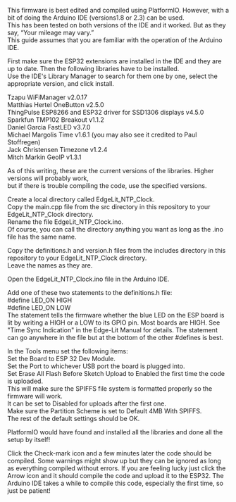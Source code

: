 This firmware is best edited and compiled using PlatformIO. However, with a bit of doing the Arduino IDE (versions1.8 or 2.3) can be used.    
This has been tested on both versions of the IDE and it worked. But as they say, “Your mileage may vary.”    
This guide assumes that you are familiar with the operation of the Arduino IDE.   

First make sure the ESP32 extensions are installed in the IDE and they are up to date. Then the following libraries have to be installed.    
Use the IDE's Library Manager to search for them one by one, select the appropriate version, and click install.     

Tzapu WiFiManager v2.0.17   
Matthias Hertel OneButton v2.5.0   
ThingPulse ESP8266 and ESP32 driver for SSD1306 displays v4.5.0   
Sparkfun TMP102 Breakout v1.1.2   
Daniel Garcia FastLED v3.7.0   
Michael Margolis Time v1.6.1  (you may also see it credited to Paul Stoffregen)    
Jack Christensen Timezone v1.2.4   
Mitch Markin GeoIP v1.3.1   

As of this writing, these are the current versions of the libraries. Higher versions will probably work,    
but if there is trouble compiling the code, use the specified versions.

Create a local directory called EdgeLit_NTP_Clock.    
Copy the main.cpp file from the src directory in this repository to your EdgeLit_NTP_Clock directory.    
Rename the file EdgeLit_NTP_Clock.ino.    
Of course, you can call the directory anything you want as long as the .ino file has the same name.   

Copy the definitions.h and version.h files from the includes directory in this repository to your EdgeLit_NTP_Clock directory.    
Leave the names as they are.    

Open the EdgeLit_NTP_Clock.ino file in the Arduino IDE.  

Add one of these two statements to the definitions.h file:   
#define LED_ON HIGH   
#define LED_ON LOW   
The statement tells the firmware whether the blue LED on the ESP board is lit by writing a HIGH or a LOW to its GPIO pin. Most boards are HIGH.
See "Time Sync Indication" in the Edge-Lit Manual for details.
The statement can go anywhere in the file but at the bottom of the other #defines is best.    

In the Tools menu set the following items:   
Set the Board to ESP 32 Dev Module.   
Set the Port to whichever USB port the board is plugged into.   
Set Erase All Flash Before Sketch Upload to Enabled the first time the code is uploaded.    
  This will make sure the SPIFFS file system is formatted properly so the firmware will work.    
  It can be set to Disabled for uploads after the first one.     
Make sure the Partition Scheme is set to Default 4MB With SPIFFS.   
The rest of the default settings should be OK.   

PlatformIO would have found and installed all the libraries and done all the setup by itself!  

Click the Check-mark icon and a few minutes later the code should be compiled. Some warnings might show up but they can be ignored
as long as everything compiled without errors.
If you are feeling lucky just click the Arrow icon and it should compile the code and upload it to the ESP32. The Arduino IDE takes a 
while to compile this code, especially the first time, so just be patient!
